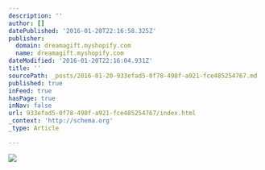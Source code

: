 ```yaml
---
description: ''
author: []
datePublished: '2016-01-20T22:16:58.325Z'
publisher:
  domain: dreamagift.myshopify.com
  name: dreamagift.myshopify.com
dateModified: '2016-01-20T22:16:04.931Z'
title: ''
sourcePath: _posts/2016-01-20-933efad5-0f78-498f-a921-fce485254767.md
published: true
inFeed: true
hasPage: true
inNav: false
url: 933efad5-0f78-498f-a921-fce485254767/index.html
_context: 'http://schema.org'
_type: Article

---
```

![](http://cdn.shopify.com/s/files/1/0845/0505/products/DSC05072_large.jpg?v=1452897580)